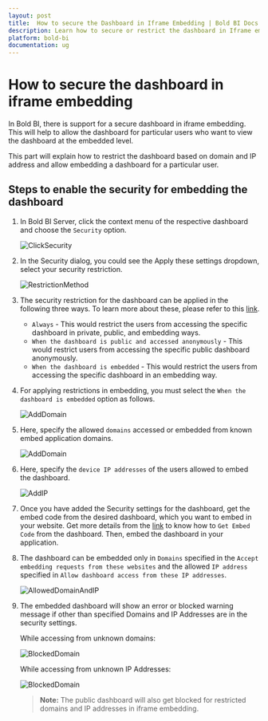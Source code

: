 ```yaml
---
layout: post
title:  How to secure the Dashboard in Iframe Embedding | Bold BI Docs
description: Learn how to secure or restrict the dashboard in Iframe embedding based on domains and IP addresses configuration in Bold BI application.
platform: bold-bi
documentation: ug
---
```


# How to secure the dashboard in iframe embedding
In Bold BI, there is support for a secure dashboard in iframe embedding. This will help to allow the dashboard for particular users who want to view the dashboard at the embedded level.

This part will explain how to restrict the dashboard based on domain and IP address and allow embedding a dashboard for a particular user.

## Steps to enable the security for embedding the dashboard
1. In Bold BI Server, click the context menu of the respective dashboard and choose the `Security` option.

    ![ClickSecurity](/static/assets/faq/images/dashboard_security_option.png)

2. In the Security dialog, you could see the Apply these settings dropdown, select your security restriction.

    ![RestrictionMethod](/static/assets/faq/images/security_settings_dropdown.png)


3. The security restriction for the dashboard can be applied in the following three ways. To learn more about these, please refer to this [link](/managing-resources/manage-dashboards/advanced-dashboard-security/#when-to-apply-these-settings).

    * `Always` - This would restrict the users from accessing the specific dashboard in private, public, and embedding ways.
    * `When the dashboard is public and accessed anonymously` - This would restrict users from accessing the specific public dashboard anonymously.
    * `When the dashboard is embedded` - This would restrict the users from accessing the specific dashboard in an embedding way.

4. For applying restrictions in embedding, you must select the `When the dashboard is embedded` option as follows.

    ![AddDomain](/static/assets/faq/images/security_settings_selection.png)


5. Here, specify the allowed `domains` accessed or embedded from known embed application domains.

    ![AddDomain](/static/assets/faq/images/secured_domains.png)


6. Here, specify the `device IP addresses` of the users allowed to embed the dashboard.

    ![AddIP](/static/assets/faq/images/secured_ipaddress.png)

7. Once you have added the Security settings for the dashboard, get the embed code from the desired dashboard, which you want to embed in your website. Get more details from the [link](/embedding-options/iframe-embedding/embedding-a-dashboard/#steps-to-embed-dashboard-in-view-mode-using-url) to know how to `Get Embed Code` from the dashboard. Then, embed the dashboard in your application.

8. The dashboard can be embedded only in `Domains` specified in the `Accept embedding requests from these websites` and the allowed `IP address` specified in `Allow dashboard access from these IP addresses`.

    ![AllowedDomainAndIP](/static/assets/faq/images/allowed_domains_ipaddresses.png)

9. The embedded dashboard will show an error or blocked warning message if other than specified Domains and IP Addresses are in the security settings.

    While accessing from unknown domains:

    ![BlockedDomain](/static/assets/faq/images/restricted_domain_page.png)

    While accessing from unknown IP Addresses:

    ![BlockedDomain](/static/assets/faq/images/restricted_ip_address.png)

    >**Note:**  The public dashboard will also get blocked for restricted domains and IP addresses in iframe embedding.